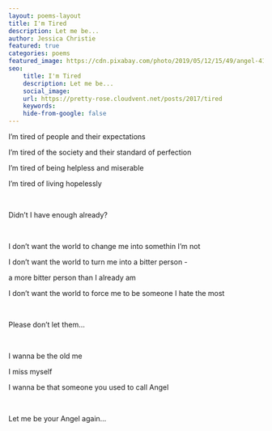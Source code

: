 ```yaml
---
layout: poems-layout
title: I'm Tired
description: Let me be...
author: Jessica Christie
featured: true
categories: poems
featured_image: https://cdn.pixabay.com/photo/2019/05/12/15/49/angel-4198383_960_720.jpg
seo:
    title: I'm Tired
    description: Let me be...
    social_image:
    url: https://pretty-rose.cloudvent.net/posts/2017/tired
    keywords:
    hide-from-google: false
---
```

I’m tired of people and their expectations

I’m tired of the society and their standard of perfection

I’m tired of being helpless and miserable

I’m tired of living hopelessly

&nbsp;

Didn’t I have enough already?

&nbsp;

I don’t want the world to change me into somethin I’m not

I don’t want the world to turn me into a bitter person -

a more bitter person than I already am

I don’t want the world to force me to be someone I hate the most

&nbsp;

Please don’t let them…

&nbsp;

I wanna be the old me

I miss myself

I wanna be that someone you used to call Angel

&nbsp;

Let me be your Angel again…

&nbsp;
